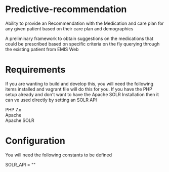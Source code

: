 # Predictive-recommendation

Ability to provide an Recommendation with the Medication and care plan for any given patient based on their care plan and demographics

A preliminary framework to obtain suggestions on the medications that could be prescribed based on specific criteria on the fly querying through the existing patient from EMIS Web

# Requirements

If you are wanting to build and develop this, you will need the following items installed and vagrant file will do this for you. If you have the PHP setup already and don't want to have the Apache SOLR Installation then it can ve used directly by setting an SOLR API

PHP 7.x<br/>
Apache<br/>
Apache SOLR

# Configuration

You will need the following constants to be defined

SOLR_API = ""
